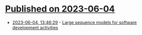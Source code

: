 # [Published on 2023-06-04](index.md)

* [2023-06-04, 13:46:29](https://lobste.rs/s/0narkq/large_sequence_models_for_software) - [Large sequence models for software development activities](https://ai.googleblog.com/2023/05/large-sequence-models-for-software.html)
